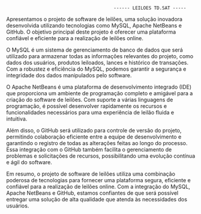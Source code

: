                                             ------ LEILOES TD.SAT -----


Apresentamos o projeto de software de leilões, uma solução inovadora desenvolvida utilizando tecnologias como MySQL, Apache NetBeans e GitHub. O objetivo principal deste projeto é oferecer uma plataforma confiável e eficiente para a realização de leilões online.

O MySQL é um sistema de gerenciamento de banco de dados que será utilizado para armazenar todas as informações relevantes do projeto, como dados dos usuários, produtos leiloados, lances e histórico de transações. Com a robustez e eficiência do MySQL, podemos garantir a segurança e integridade dos dados manipulados pelo software.

O Apache NetBeans é uma plataforma de desenvolvimento integrado (IDE) que proporciona um ambiente de programação completo e amigável para a criação do software de leilões. Com suporte a várias linguagens de programação, é possível desenvolver rapidamente os recursos e funcionalidades necessários para uma experiência de leilão fluida e intuitiva.

Além disso, o GitHub será utilizado para controle de versão do projeto, permitindo colaboração eficiente entre a equipe de desenvolvimento e garantindo o registro de todas as alterações feitas ao longo do processo. Essa integração com o GitHub também facilita o gerenciamento de problemas e solicitações de recursos, possibilitando uma evolução contínua e ágil do software.

Em resumo, o projeto de software de leilões utiliza uma combinação poderosa de tecnologias para fornecer uma plataforma segura, eficiente e confiável para a realização de leilões online. Com a integração do MySQL, Apache NetBeans e GitHub, estamos confiantes de que será possível entregar uma solução de alta qualidade que atenda às necessidades dos usuários.
